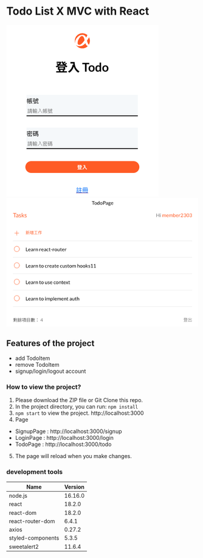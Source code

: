 # Todo List X MVC with React
![Login Page](./src/assets/images/LoginPage.png)
![Toge Page](./src/assets/images/TodoPage.png)

## Features of the project
- add TodoItem
- remove TodoItem
- signup/login/logout account


### How to view the project?
1. Please download the ZIP file or Git Clone this repo.
2. In the project directory, you can run: `npm install`
3. `npm start` to view the project. http://localhost:3000
4. Page
  - SignupPage : http://localhost:3000/signup
  - LoginPage : http://localhost:3000/login
  - TodoPage : http://localhost:3000/todo
5.  The page will reload when you make changes.

### development tools
|Name |Version|
|-----|--------|
|node.js|16.16.0      |
|react  |18.2.0    |
|react-dom  |18.2.0    |
|react-router-dom |6.4.1    |
|axios |0.27.2    |
|styled-components |5.3.5    |
|sweetalert2 |11.6.4    |